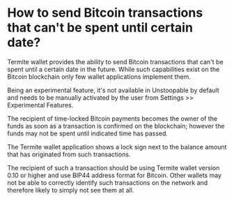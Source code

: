 # How to send Bitcoin transactions that can't be spent until certain date?

Termite wallet provides the ability to send Bitcoin transactions that can't be spent until a certain date in the future. While such capabilities exist on the Bitcoin blockchain only few wallet applications implement them.

Being an experimental feature, it's not available in Unstoopable by default and needs to be manually activated by the user from Settings >> Experimental Features.

The recipient of time-locked Bitcoin payments becomes the owner of the funds as soon as a transaction is confirmed on the blockchain; however the funds may not be spent until indicated time has passed. 

The Termite wallet application shows a lock sign next to the balance amount that has originated from such transactions.

The recipient of such a transaction should be using Termite wallet version 0.10 or higher and use BIP44 address format for Bitcoin. Other wallets may not be able to correctly identify such transactions on the network and therefore likely to simply not see them at all.
